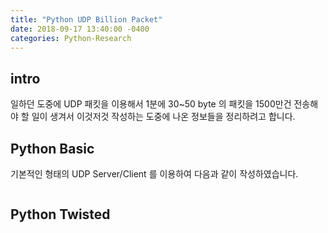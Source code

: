 ```yaml
---
title: "Python UDP Billion Packet"
date: 2018-09-17 13:40:00 -0400
categories: Python-Research
---
```



## intro
일하던 도중에 UDP 패킷을 이용해서 1분에 30~50 byte 의 패킷을 1500만건 전송해야 할 일이 생겨서 이것저것 작성하는 도중에 나온 정보들을 정리하려고 합니다.

## Python Basic
기본적인 형태의 UDP Server/Client 를 이용하여 다음과 같이 작성하였습니다.


```python

```


## Python Twisted